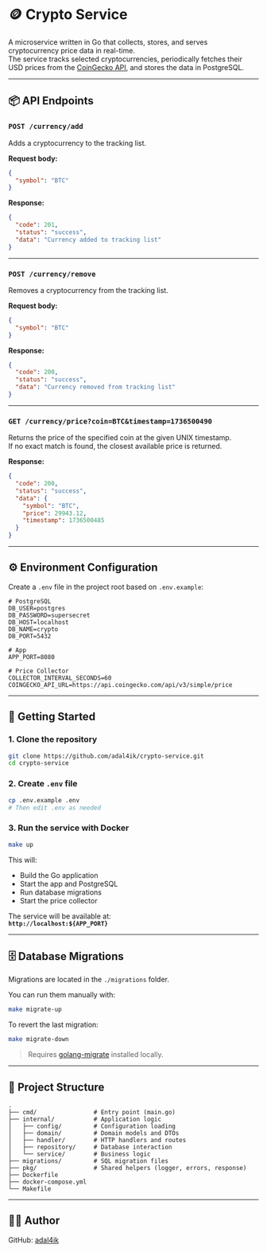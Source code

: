 # 🪙 Crypto Service

A microservice written in Go that collects, stores, and serves cryptocurrency price data in real-time.  
The service tracks selected cryptocurrencies, periodically fetches their USD prices from the [CoinGecko API](https://www.coingecko.com/en/api), and stores the data in PostgreSQL.

---

## 📦 API Endpoints

### `POST /currency/add`

Adds a cryptocurrency to the tracking list.

**Request body:**
```json
{
  "symbol": "BTC"
}
```

**Response:**
```json
{
  "code": 201,
  "status": "success",
  "data": "Currency added to tracking list"
}
```

---

### `POST /currency/remove`

Removes a cryptocurrency from the tracking list.

**Request body:**
```json
{
  "symbol": "BTC"
}
```

**Response:**
```json
{
  "code": 200,
  "status": "success",
  "data": "Currency removed from tracking list"
}
```

---

### `GET /currency/price?coin=BTC&timestamp=1736500490`

Returns the price of the specified coin at the given UNIX timestamp.  
If no exact match is found, the closest available price is returned.

**Response:**
```json
{
  "code": 200,
  "status": "success",
  "data": {
    "symbol": "BTC",
    "price": 29943.12,
    "timestamp": 1736500485
  }
}
```

---

## ⚙️ Environment Configuration

Create a `.env` file in the project root based on `.env.example`:

```env
# PostgreSQL
DB_USER=postgres
DB_PASSWORD=supersecret
DB_HOST=localhost
DB_NAME=crypto
DB_PORT=5432

# App
APP_PORT=8080

# Price Collector
COLLECTOR_INTERVAL_SECONDS=60
COINGECKO_API_URL=https://api.coingecko.com/api/v3/simple/price
```

---

## 🚀 Getting Started

### 1. Clone the repository

```bash
git clone https://github.com/adal4ik/crypto-service.git
cd crypto-service
```

### 2. Create `.env` file

```bash
cp .env.example .env
# Then edit .env as needed
```

### 3. Run the service with Docker

```bash
make up
```

This will:

- Build the Go application
- Start the app and PostgreSQL
- Run database migrations
- Start the price collector

The service will be available at:  
**`http://localhost:${APP_PORT}`**

---

## 🗄 Database Migrations

Migrations are located in the `./migrations` folder.

You can run them manually with:

```bash
make migrate-up
```

To revert the last migration:

```bash
make migrate-down
```

> Requires [golang-migrate](https://github.com/golang-migrate/migrate) installed locally.

---

## 🧱 Project Structure

```
.
├── cmd/                # Entry point (main.go)
├── internal/           # Application logic
│   ├── config/         # Configuration loading
│   ├── domain/         # Domain models and DTOs
│   ├── handler/        # HTTP handlers and routes
│   ├── repository/     # Database interaction
│   └── service/        # Business logic
├── migrations/         # SQL migration files
├── pkg/                # Shared helpers (logger, errors, response)
├── Dockerfile
├── docker-compose.yml
└── Makefile
```

---

## 🧑‍💻 Author

GitHub: [adal4ik](https://github.com/adal4ik)
